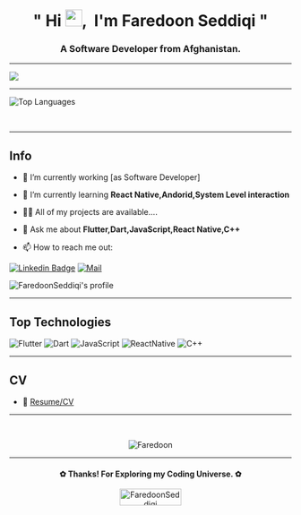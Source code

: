 <h1 align="center">" Hi <img height="30px" src="https://user-images.githubusercontent.com/1303154/88677602-1635ba80-d120-11ea-84d8-d263ba5fc3c0.gif" />,     &nbspI'm Faredoon Seddiqi "</h1>
<h3 align="center">A Software Developer from Afghanistan.</h3>


<hr/>
<img src="https://images.unsplash.com/photo-1605379399843-5870eea9b74e?q=80&w=1798&auto=format&fit=crop&ixlib=rb-4.0.3&ixid=M3wxMjA3fDB8MHxwaG90by1wYWdlfHx8fGVufDB8fHx8fA%3D%3D" />
<hr/>

<p>

<picture>
<source 
  srcset="https://github-readme-stats.vercel.app/api?username=FaredoonSeddiqi&show_icons=true&theme=dark"
  media="(prefers-color-scheme: dark)"
/>
<source
  srcset="https://github-readme-stats.vercel.app/api?username=FaredoonSeddiqi&show_icons=true"
  media="(prefers-color-scheme: light), (prefers-color-scheme: no-preference)"
/>
</picture>

  
<img alt="Top Languages" src="https://github-readme-stats.vercel.app/api/top-langs/?username=FaredoonSeddiqi&layout=compact" />

</p>

<br/>
<hr/>

## Info
- 🔭 I’m currently working [as Software Developer]

- 🌱 I’m currently learning **React Native,Andorid,System Level interaction**

- 👨‍💻 All of my projects are available....

- 💬 Ask me about **Flutter,Dart,JavaScript,React Native,C++**


- 📫 How to reach me out:

[![Linkedin Badge](https://img.shields.io/badge/-FaredoonSeddiqil-0e76a8?style=flat&labelColor=0e76a8&logo=linkedin&logoColor=white)](https://www.linkedin.com/in/FaredoonSeddiqi/)
[![Mail ](https://img.shields.io/badge/-Faredoon%20seddiqi11-c0392b?style=flat&labelColor=c0392b&logo=gmail&logoColor=white)](mailto:Faredoonseddiqi11@gmail.com)

  ![FaredoonSeddiqi's profile](https://komarev.com/ghpvc/?username=FaredoonSeddiqi&label=Profile%20views&color=082036&style=flat)

<hr/>

## Top Technologies

![Flutter](https://img.shields.io/badge/Flutter-%2314354C.svg?style=for-the-badge&logo=python&logoColor=whit)
![Dart](https://img.shields.io/badge/Dart-%2314354C.svg?style=for-the-badge&logo=python&logoColor=white)
![JavaScript](https://img.shields.io/badge/JavaScript-%23323330.svg?style=for-the-badge&logo=python&logoColor=white)
![ReactNative](https://img.shields.io/badge/ReactNative-%2314354C.svg?style=for-the-badge&logo=python&logoColor=white)
![C++](https://img.shields.io/badge/C++-%2314354C.svg?style=for-the-badge&logo=python&logoColor=white)

<hr/>

## CV

- 📎 [Resume/CV](https://github.com/FaredoonSeddiqi/FaredoonSeddiqi/raw/main/FaredoonCVandCoverLetter2.pdf)
<hr/>
<br>

<p align=center><img align="center" src="https://github-readme-streak-stats.herokuapp.com/?user=FaredoonSeddiqi&" alt="Faredoon" /></p>
<hr>

<h4 align=center>✿ Thanks! For Exploring my Coding Universe. ✿</h4>

<p align=center><a href="https://www.buymeacoffee.com/FaredoonSeddiqi"> <img align="center" src="https://cdn.buymeacoffee.com/buttons/v2/default-yellow.png" height="30" width="110" alt="FaredoonSeddiqi" /></a></p><br><br>
